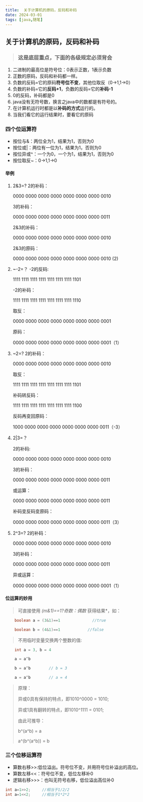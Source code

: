 ```yaml
---
title:  关于计算机的原码，反码和补码
date: 2024-03-01
tags: [java,随笔]
---
```


##  关于计算机的原码，反码和补码

> ### 这是底层重点，下面的各级规定必须背会

1. 二进制的最高位是符号位：0表示正数，1表示负数
2. 正数的原码，反码和补码都一样。
3. 负数的反码=它的原码**符号位不变**，其他位取反（0->1,1->0）
4. 负数的补码=它的**反码+1**，负数的反码=它的**补码-1**
5. 0的反码，补码都是0
6. java没有无符号数，换言之java中的数都是有符号的。
7. 在计算机运行时都是以**补码的方式**运行的。
8. 当我们看它的运行结果时，要看它的原码


### 四个位运算符

- 按位与&：两位全为1，结果为1，否则为0
- 按位或|：两位有一位为1，结果为1，否则为0
- 按位异或^：一个为0，一个为1，结果为1，否则为0
- 按位取反~：0->1,1->0

#### 举例

1. 2&3=?
   2的补码：

   0000 0000 0000 0000 0000 0000 0000 0010

   3的补码：

   0000 0000 0000 0000 0000 0000 0000 0011

   2&3的补码：

   0000 0000 0000 0000 0000 0000 0000 0010

   2&3的原码：

   0000 0000 0000 0000 0000 0000 0000 0010	(2)

2. ~-2=？
   -2的反码:

   1111 1111 1111 1111 1111 1111 1111 1101

   -2的补码：

   1111 1111 1111 1111 1111 1111 1111 1110

   取反：

   0000 0000 0000 0000 0000 0000 0000 0001

   原码：

   0000 0000 0000 0000 0000 0000 0000 0001（1）

3. ~2=?
   2的补码：

   0000 0000 0000 0000 0000 0000 0000 0010

   取反：

   1111 1111 1111 1111 1111 1111 1111 1101

   补码转反码：

   1111 1111 1111 1111 1111 1111 1111 1100

   反码再变回原码：

   1000 0000 0000 0000 0000 0000 0000 0011（-3）

4. 2|3=？

   2的补码:

   0000 0000 0000 0000 0000 0000 0000 0010

   3的补码：

   0000 0000 0000 0000 0000 0000 0000 0011

   或运算：

   0000 0000 0000 0000 0000 0000 0000 0011

   补码变反码变原码：

   0000 0000 0000 0000 0000 0000 0000 0011（3）

5. 2^3=?
   2的补码：

   0000 0000 0000 0000 0000 0000 0000 0010

   3的补码：

   0000 0000 0000 0000 0000 0000 0000 0011

   异或运算：

   0000 0000 0000 0000 0000 0000 0000 0001（1）

#### 位运算的妙用

>  可直接使用 *(m&1)==1?奇数：偶数* 获得结果*，如：

```java
    boolean a = (3&1)==1              //true

    boolean b = (4&1)==1            //false

```

> 不用临时变量交换两个整数的值:

``` java
    int a = 3, b = 4

    a = a^b

    b = a^b        // b = 3

    a = a^b        // a = 4
```

> 原理：
>
> 异或0具有保持的特点，即1010^0000 = 1010;
>
> 异或1具有翻转的特点，即1010^1111 = 0101;
>
> 由此可推导：
>
> b^(a^b) = a
>
> a^(b^(a^b)) = b

### 三个位移运算符

- 算数右移>>:低位溢出。符号位不变，并用符号位补溢出的高位。
- 算数左移<<：符号位不变，低位左移补0
- 逻辑右移>>>：也叫无符号右移，低位溢出高位补0

``` java
int a=1>>2;  	//相当于1/2/2
int a=1<<2;		//相当于1*2*2
```
